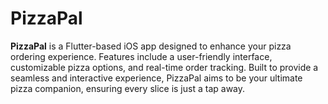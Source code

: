 # PizzaPal
**PizzaPal** is a Flutter-based iOS app designed to enhance your pizza ordering experience. Features include a user-friendly interface, customizable pizza options, and real-time order tracking. Built to provide a seamless and interactive experience, PizzaPal aims to be your ultimate pizza companion, ensuring every slice is just a tap away.
